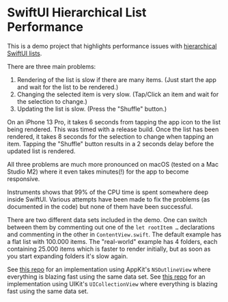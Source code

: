 # SwiftUI Hierarchical List Performance

This is a demo project that highlights performance issues with [hierarchical SwiftUI lists](https://developer.apple.com/documentation/swiftui/list#Creating-hierarchical-lists).

There are three main problems:

1. Rendering of the list is slow if there are many items. (Just start the app and wait for the list to be rendered.)
2. Changing the selected item is very slow. (Tap/Click an item and wait for the selection to change.)
3. Updating the list is slow. (Press the "Shuffle" button.)

On an iPhone 13 Pro, it takes 6 seconds from tapping the app icon to the list being rendered. This was timed with a release build.
Once the list has been rendered, it takes 8 seconds for the selection to change when tapping an item.
Tapping the "Shuffle" button results in a 2 seconds delay before the updated list is rendered.

All three problems are much more pronounced on macOS (tested on a Mac Studio M2) where it even takes minutes(!) for the app to become responsive.

Instruments shows that 99% of the CPU time is spent somewhere deep inside SwiftUI.
Various attempts have been made to fix the problems (as documented in the code) but none of them have been successful.

There are two different data sets included in the demo. One can switch between them by commenting out one of the `let rootItem …` declarations and commenting in the other in `ContentView.swift`.
The default example has a flat list with 100.000 items. The "real-world" example has 4 folders, each containing 25.000 items which is faster to render initially, but as soon as you start expanding folders it's slow again.

See [this repo](https://github.com/lemonmojo/appkit-hierarchical-list-performance) for an implementation using AppKit's `NSOutlineView` where everything is blazing fast using the same data set. 
See [this repo](https://github.com/lemonmojo/uikit-hierarchical-list-performance) for an implementation using UIKit's `UICollectionView` where everything is blazing fast using the same data set.
